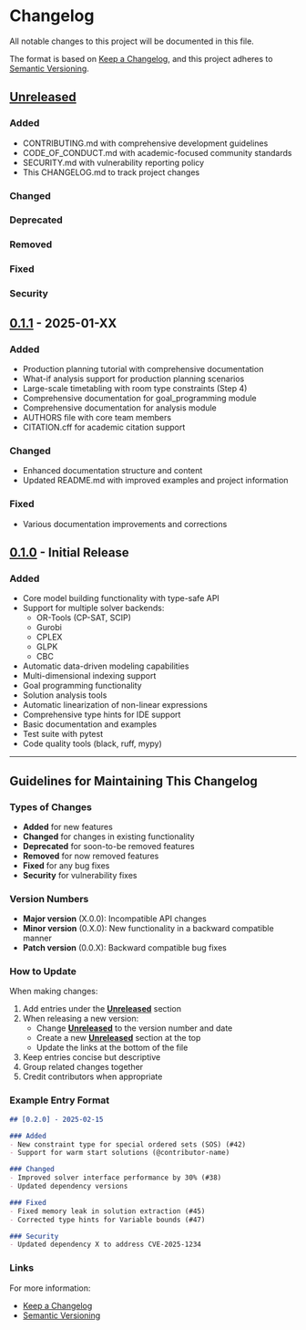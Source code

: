 # Changelog

All notable changes to this project will be documented in this file.

The format is based on [Keep a Changelog](https://keepachangelog.com/en/1.1.0/),
and this project adheres to [Semantic Versioning](https://semver.org/spec/v2.0.0.html).

## [Unreleased]

### Added
- CONTRIBUTING.md with comprehensive development guidelines
- CODE_OF_CONDUCT.md with academic-focused community standards
- SECURITY.md with vulnerability reporting policy
- This CHANGELOG.md to track project changes

### Changed

### Deprecated

### Removed

### Fixed

### Security

## [0.1.1] - 2025-01-XX

### Added
- Production planning tutorial with comprehensive documentation
- What-if analysis support for production planning scenarios
- Large-scale timetabling with room type constraints (Step 4)
- Comprehensive documentation for goal_programming module
- Comprehensive documentation for analysis module
- AUTHORS file with core team members
- CITATION.cff for academic citation support

### Changed
- Enhanced documentation structure and content
- Updated README.md with improved examples and project information

### Fixed
- Various documentation improvements and corrections

## [0.1.0] - Initial Release

### Added
- Core model building functionality with type-safe API
- Support for multiple solver backends:
  - OR-Tools (CP-SAT, SCIP)
  - Gurobi
  - CPLEX
  - GLPK
  - CBC
- Automatic data-driven modeling capabilities
- Multi-dimensional indexing support
- Goal programming functionality
- Solution analysis tools
- Automatic linearization of non-linear expressions
- Comprehensive type hints for IDE support
- Basic documentation and examples
- Test suite with pytest
- Code quality tools (black, ruff, mypy)

---

## Guidelines for Maintaining This Changelog

### Types of Changes

- **Added** for new features
- **Changed** for changes in existing functionality
- **Deprecated** for soon-to-be removed features
- **Removed** for now removed features
- **Fixed** for any bug fixes
- **Security** for vulnerability fixes

### Version Numbers

- **Major version** (X.0.0): Incompatible API changes
- **Minor version** (0.X.0): New functionality in a backward compatible manner
- **Patch version** (0.0.X): Backward compatible bug fixes

### How to Update

When making changes:

1. Add entries under the **[Unreleased]** section
2. When releasing a new version:
   - Change **[Unreleased]** to the version number and date
   - Create a new **[Unreleased]** section at the top
   - Update the links at the bottom of the file
3. Keep entries concise but descriptive
4. Group related changes together
5. Credit contributors when appropriate

### Example Entry Format

```markdown
## [0.2.0] - 2025-02-15

### Added
- New constraint type for special ordered sets (SOS) (#42)
- Support for warm start solutions (@contributor-name)

### Changed
- Improved solver interface performance by 30% (#38)
- Updated dependency versions

### Fixed
- Fixed memory leak in solution extraction (#45)
- Corrected type hints for Variable bounds (#47)

### Security
- Updated dependency X to address CVE-2025-1234
```

### Links

For more information:
- [Keep a Changelog](https://keepachangelog.com/)
- [Semantic Versioning](https://semver.org/)

[Unreleased]: https://github.com/tdelphi1981/LumiX/compare/v0.1.1...HEAD
[0.1.1]: https://github.com/tdelphi1981/LumiX/compare/v0.1.0...v0.1.1
[0.1.0]: https://github.com/tdelphi1981/LumiX/releases/tag/v0.1.0
